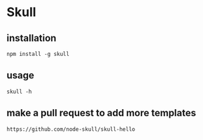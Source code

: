 # Skull

## installation

    npm install -g skull

## usage

    skull -h

## make a pull request to add more templates

    https://github.com/node-skull/skull-hello
